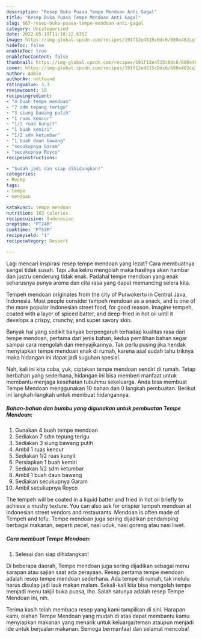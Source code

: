 ```yaml
---
description: "Resep Buka Puasa Tempe Mendoan Anti Gagal"
title: "Resep Buka Puasa Tempe Mendoan Anti Gagal"
slug: 667-resep-buka-puasa-tempe-mendoan-anti-gagal
category: Uncategorized
date: 2022-05-19T11:18:22.635Z
image: https://img-global.cpcdn.com/recipes/191f12e4515c0dc6/680x482cq70/tempe-mendoan-foto-resep-utama.jpg
hideToc: false
enableToc: true
enableTocContent: false
thumbnail: https://img-global.cpcdn.com/recipes/191f12e4515c0dc6/680x482cq70/tempe-mendoan-foto-resep-utama.jpg
cover: https://img-global.cpcdn.com/recipes/191f12e4515c0dc6/680x482cq70/tempe-mendoan-foto-resep-utama.jpg
author: Admin
authorAv: notfound
ratingvalue: 3.3
reviewcount: 10
recipeingredient:
- "4 buah tempe mendoan"
- "7 sdm tepung terigu"
- "3 siung bawang putih"
- "1 ruas kencur"
- "1/2 ruas kunyit"
- "1 buah kemiri"
- "1/2 sdm ketumbar"
- "1 buah daun bawang"
- "secukupnya Garam"
- "secukupnya Royco"
recipeinstructions:

- "Sudah jadi dan siap dihidangkan!"
categories:
- Resep
tags:
- tempe
- mendoan

katakunci: tempe mendoan 
nutrition: 163 calories
recipecuisine: Indonesian
preptime: "PT24M"
cooktime: "PT53M"
recipeyield: "1"
recipecategory: Dessert

---
```



Lagi mencari inspirasi resep tempe mendoan yang lezat? Cara membuatnya sangat tidak susah. Tapi Jika keliru mengolah maka hasilnya akan hambar dan justru cenderung tidak enak. Padahal tempe mendoan yang enak seharusnya punya aroma dan cita rasa yang dapat memancing selera kita.


Tempeh mendoan originates from the city of Purwokerto in Central Java, Indonesia. Most people consider tempeh mendoan as a snack, and is one of the more popular Indonesian street food, for good reason. Imagine tempeh, coated with a layer of spiced batter, and deep-fried in hot oil until it develops a crispy, crunchy, and super savory skin.

Banyak hal yang sedikit banyak berpengaruh terhadap kualitas rasa dari tempe mendoan, pertama dari jenis bahan, kedua pemilihan bahan segar sampai cara mengolah dan menyajikannya. Tak perlu pusing jika hendak menyiapkan tempe mendoan enak di rumah, karena asal sudah tahu triknya maka hidangan ini dapat jadi suguhan spesial.


Nah, kali ini kita coba, yuk, ciptakan tempe mendoan sendiri di rumah. Tetap berbahan yang sederhana, hidangan ini bisa memberi manfaat untuk membantu menjaga kesehatan tubuhmu sekeluarga. Anda bisa membuat Tempe Mendoan menggunakan 10 bahan dan 0 langkah pembuatan. Berikut ini langkah-langkah untuk membuat hidangannya.

<!--inarticleads1-->

##### Bahan-bahan dan bumbu yang digunakan untuk pembuatan Tempe Mendoan:

1. Gunakan 4 buah tempe mendoan
1. Sediakan 7 sdm tepung terigu
1. Sediakan 3 siung bawang putih
1. Ambil 1 ruas kencur
1. Sediakan 1/2 ruas kunyit
1. Persiapkan 1 buah kemiri
1. Sediakan 1/2 sdm ketumbar
1. Ambil 1 buah daun bawang
1. Sediakan secukupnya Garam
1. Ambil secukupnya Royco


The tempeh will be coated in a liquid batter and fried in hot oil briefly to achieve a mushy texture. You can also ask for crispier tempeh mendoan at Indonesian street vendors and restaurants. Mendoan is often made of Tempeh and tofu. Tempe mendoan juga sering dijadikan pendamping berbagai makanan, seperti pecel, nasi uduk, nasi goreng atau nasi liwet. 

<!--inarticleads2-->

##### Cara membuat Tempe Mendoan:


1. Selesai dan siap dihidangkan!

Di beberapa daerah, Tempe mendoan juga sering dijadikan sebagai menu sarapan atau sajian saat ada perayaan. Resep pertama tempe mendoan adalah resep tempe mendoan sederhana. Ada tempe di rumah, tak melulu harus disulap jadi lauk makan malam. Sekali-kali kita bisa mengolah tempe menjadi menu takjil buka puasa, lho. Salah satunya adalah resep Tempe Mendoan ini, nih. 

Terima kasih telah membaca resep yang kami tampilkan di sini. Harapan kami, olahan Tempe Mendoan yang mudah di atas dapat membantu kamu menyiapkan makanan yang menarik untuk keluarga/teman ataupun menjadi ide untuk berjualan makanan. Semoga bermanfaat dan selamat mencoba!
